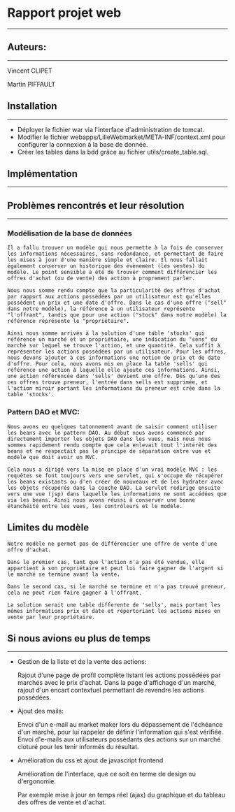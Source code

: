 Rapport projet web
==================

---

Auteurs:
-------

---

Vincent CLIPET

Martin PIFFAULT

Installation
------------

---

 - Déployer le fichier war via l'interface d'administration de tomcat.
 - Modifier le fichier webapps/LilleWebmarket/META-INF/context.xml pour configurer la connexion à la base de donnée.
 - Créer les tables dans la bdd grâce au fichier utils/create_table.sql.

Implémentation
--------------

---

Problèmes rencontrés et leur résolution
---------------------------------------

---

### Modélisation de la base de données

    Il a fallu trouver un modèle qui nous permette à la fois de conserver les informations nécessaires, sans redondance, et permettant de faire les mises à jour d'une manière simple et claire. Il nous fallait également conserver un historique des évènement (les ventes) du modèle. Le point sensible a été de trouver comment différencier les offres d'achat (ou de vente) des action à proprement parler.
	
	Nous nous somme rendu compte que la particularité des offres d'achat par rapport aux actions possédées par un utilisateur est qu'elles possèdent un prix et une date d'offre. Dans le cas d'une offre ("sell" dans notre modèle), la référence à un utilisateur représente "l'offrant", tandis que pour une action ("stock" dans notre modèle) la référence représente le "propriétaire".
	
	Ainsi nous somme arrivés à la solution d'une table 'stocks' qui référence un marché et un propriétaire, une indication du "sens" du marché sur lequel se trouve l'action, et une quantité. Cela suffit à représenter les actions possédées par un utilisateur. Pour les offres, nous devons ajouter à ces informations une notion de prix et de date d'offre. Pour cela, nous avons mis en place la table 'sells' qui référence une action à laquelle elle ajoute ces informations. Ainsi, une action référencée dans 'sells' devient une offre. Dès qu'une des ces offres trouve preneur, l'entrée dans sells est supprimée, et l'action miroir portant les informations du preneur est crée dans la table 'stocks'.

### Pattern DAO et MVC:

	Nous avons eu quelques tatonnement avant de saisir comment utiliser les beans avec le pattern DAO. Au début nous avons commencé par directement importer les objets DAO dans les vues, mais nous nous sommes rapidement rendu compte que cela enlevait tout l'intérêt des beans et ne respectait pas le principe de séparation entre vue et modèle que doit avoir un MVC.
 
    Cela nous a dirigé vers la mise en place d'un vrai modèle MVC : les requêtes se font toujours vers une servlet, qui s'occupe de récupérer les beans existants ou d'en créer de nouveaux et de les hydrater avec les objets récupérés dans la couche DAO. La servlet redirige ensuite vers une vue (jsp) dans laquelle les informations ne sont accédées que via les beans. Ainsi nous avons réussi à conserver une bonne étanchéité entre les vues, les contrôleurs et le modèle.

Limites du modèle
------------------

    Notre modèle ne permet pas de différencier une offre de vente d'une offre d'achat.
	
	Dans le premier cas, tant que l'action n'a pas été vendue, elle appartient à son propriétaire et peut lui faire gagner de l'argent si le marché se termine avant la vente.
	
	Dans le second cas, si le marché se termine et n'a pas trouvé preneur, cela ne peut rien faire gagner à l'offrant.
	
	La solution serait une table differente de 'sells', mais portant les mêmes informations prix et date et répertoriant les actions mises en vente par leur propriétaire.
	
Si nous avions eu plus de temps
-------------------------------

---

 - Gestion de la liste et de la vente des actions: 
 
    Rajout d'une page de profil complète listant les actions possédées par marchés avec le prix d'achat. Dans la page d'affichage d'un marché, rajout d'un encart contextuel permettant de revendre les actions possédées.

 - Ajout des mails:
 
     Envoi d'un e-mail au market maker lors du dépassement de l'échéance d'un marché, pour lui rappeler de définir l'information qui s'est vérifiée. Envoi d'e-mails aux utilisateurs possédants des actions sur un marché cloturé pour les tenir informés du résultat.
 
 - Amélioration du css et ajout de javascript frontend
 
    Amélioration de l'interface, que ce soit en terme de design ou d'ergonomie.

    Par exemple mise à jour en temps réel (ajax) du graphique et du tableau des offres de vente et d'achat.
